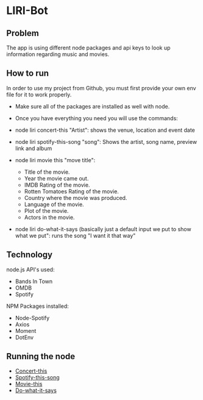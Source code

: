# LIRI-Bot

## Problem 
The app is using different node packages and api keys to look up information regarding music and movies.

## How to run 
In order to use my project from Github, you must first provide your own env file for it to work properly. 
- Make sure all of the packages are installed as well with node.
- Once you have everything you need you will use the commands:
- node liri concert-this "Artist":
shows the venue, location and event date
- node liri  spotify-this-song "song":
Shows the artist, song name, preview link and album
- node liri movie this "move title":
  * Title of the movie.
  * Year the movie came out.
  * IMDB Rating of the movie.
  * Rotten Tomatoes Rating of the movie.
  * Country where the movie was produced.
  * Language of the movie.
  * Plot of the movie.
  * Actors in the movie.

- node liri do-what-it-says (basically just a default input we put to show what we put":
runs the song "I want it that way"

## Technology 
node.js
API's used:
- Bands In Town
- OMDB
- Spotify

NPM Packages installed:
- Node-Spotify
- Axios
- Moment 
- DotEnv

## Running the node
- [Concert-this](https://github.com/hunterhilado/LIRI-Bot/blob/master/images/concert-this.jpg)
- [Spotify-this-song](https://github.com/hunterhilado/LIRI-Bot/blob/master/images/spotify-this-song.jpg)
- [Movie-this](https://github.com/hunterhilado/LIRI-Bot/blob/master/images/movie-this.jpg)
- [Do-what-it-says](https://github.com/hunterhilado/LIRI-Bot/blob/master/images/do-what-it-says.jpg)
